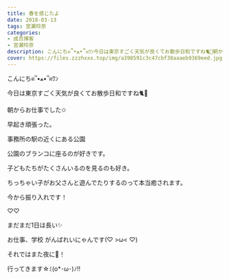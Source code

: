 ```yaml
---
title: 春を感じたよ
date: 2018-03-13
tags: 宮瀬玲奈
categories: 
- 成员博客
- 宮瀬玲奈
description: こんにちฅ՞•ﻌ•՞ฅﾜﾝ今日は東京すごく天気が良くてお散歩日和ですね🐈💓朝からお仕事でした✩早起き頑張った。事務所の駅の近くにある公園...
cover: https://files.zzzhxxx.top/img/a398591c3c47cbf38aaaeb9369eed.jpg 
---
```





こんにちฅ՞•ﻌ•՞ฅﾜﾝ



今日は東京すごく天気が良くてお散歩日和ですね🐈💓







朝からお仕事でした✩


早起き頑張った。













事務所の駅の近くにある公園





公園のブランコに座るのが好きです。




子どもたちがたくさんいるのを見るのも好き。


ちっちゃい子がお父さんと遊んでたりするのって本当癒されます。













今から振り入れです！


♡♡










まだまだ1日は長い✨





お仕事、学校
がんばれいにゃんです(♡ >ω< ♡)









それではまた夜に💓！



行ってきます☆ﾐ(o*･ω･)ﾉ!!


